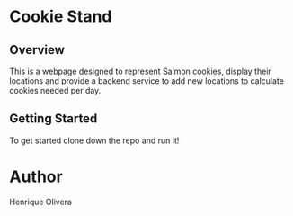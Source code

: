 # Cookie Stand

## Overview
This is a webpage designed to represent Salmon cookies, display their locations and provide a backend service to add new locations to calculate cookies needed per day.

## Getting Started
To get started clone down the repo and run it!

# Author
Henrique Olivera
